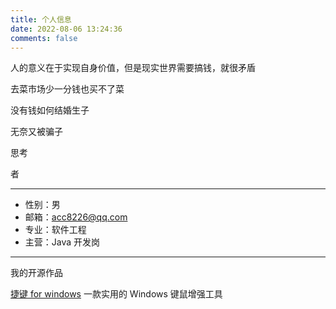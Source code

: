 ```yaml
---
title: 个人信息
date: 2022-08-06 13:24:36
comments: false
---
```


人的意义在于实现自身价值，但是现实世界需要搞钱，就很矛盾

去菜市场少一分钱也买不了菜

没有钱如何结婚生子

无奈又被骗子

思考

者

- - -

* 性别：男
* 邮箱：[acc8226@qq.com](mailto:acc8226@qq.com)
* 专业：软件工程
* 主营：Java 开发岗

---

我的开源作品

[捷键 for windows](https://atomgit.com/acc8226/jiejian) 一款实用的 Windows 键鼠增强工具
